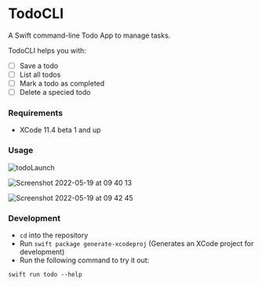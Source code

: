 # TodoCLI

A Swift command-line Todo App to manage tasks.

TodoCLI helps you with:
 - [ ] Save a todo
 - [ ] List all todos
 - [ ] Mark a todo as completed
 - [ ] Delete a specied todo
 
### Requirements
 - XCode 11.4 beta 1 and up
 
### Usage

![todoLaunch](https://user-images.githubusercontent.com/22558674/169249946-c29d6b4b-33e6-4e0d-8689-1c673d5b2cd8.png)

![Screenshot 2022-05-19 at 09 40 13](https://user-images.githubusercontent.com/22558674/169252913-19625570-fc2a-4a6c-b560-d9d67280ad0d.png)

![Screenshot 2022-05-19 at 09 42 45](https://user-images.githubusercontent.com/22558674/169251958-fb37fa33-0398-4898-ac20-f12556ec7a53.png)

### Development

 - `cd` into the repository
 - Run `swift package generate-xcodeproj` (Generates an XCode project for development)
 - Run the following command to try it out:
 ```
 swift run todo --help
 ```
